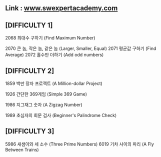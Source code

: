 ## Link : www.swexpertacademy.com

[DIFFICULTY 1]
-
2068	최대수 구하기 (Find Maximum Number)

2070	큰 놈, 작은 놈, 같은 놈 (Larger, Smaller, Equal)
2071	평균값 구하기 (Find Average)
2072	홀수만 더하기 (Add odd numbers)

[DIFFICULTY 2]
-
1859	백만 장자 프로젝트 (A Million-dollar Project)

1926	간단한 369게임 (Simple 369 Game)

1986	지그재그 숫자 (A Zigzag Number)

1989	초심자의 회문 검사 (Beginner's Palindrome Check)


[DIFFICULTY 3]
-
5986	새샘이와 세 소수 (Three Prime Numbers)
6019	기차 사이의 파리 (A Fly Between Trains)
